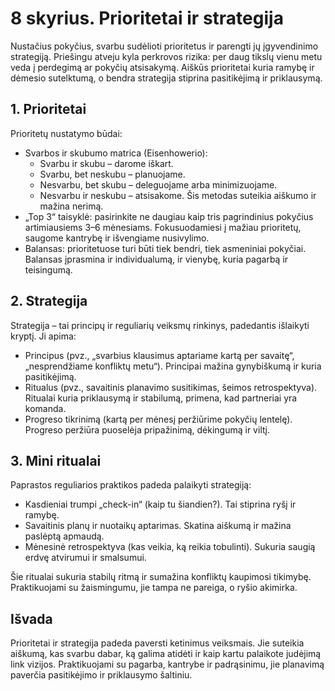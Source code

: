 # 8 skyrius. Prioritetai ir strategija

Nustačius pokyčius, svarbu sudėlioti prioritetus ir parengti jų įgyvendinimo strategiją. Priešingu atveju kyla perkrovos rizika: per daug tikslų vienu metu veda į perdegimą ar pokyčių atsisakymą. Aiškūs prioritetai kuria ramybę ir dėmesio sutelktumą, o bendra strategija stiprina pasitikėjimą ir priklausymą.

## 1. Prioritetai

Prioritetų nustatymo būdai:

- Svarbos ir skubumo matrica (Eisenhowerio):
    - Svarbu ir skubu – darome iškart.
    - Svarbu, bet neskubu – planuojame.
    - Nesvarbu, bet skubu – deleguojame arba minimizuojame.
    - Nesvarbu ir neskubu – atsisakome.
  Šis metodas suteikia aiškumo ir mažina nerimą.
- „Top 3“ taisyklė: pasirinkite ne daugiau kaip tris pagrindinius pokyčius artimiausiems 3–6 mėnesiams.
  Fokusuodamiesi į mažiau prioritetų, saugome kantrybę ir išvengiame nusivylimo.
- Balansas: prioritetuose turi būti tiek bendri, tiek asmeniniai pokyčiai.
  Balansas įprasmina ir individualumą, ir vienybę, kuria pagarbą ir teisingumą.

## 2. Strategija

Strategija – tai principų ir reguliarių veiksmų rinkinys, padedantis išlaikyti kryptį. Ji apima:

- Principus (pvz., „svarbius klausimus aptariame kartą per savaitę“, „nesprendžiame konfliktų metu“).
  Principai mažina gynybiškumą ir kuria pasitikėjimą.
- Ritualus (pvz., savaitinis planavimo susitikimas, šeimos retrospektyva).
  Ritualai kuria priklausymą ir stabilumą, primena, kad partneriai yra komanda.
- Progreso tikrinimą (kartą per mėnesį peržiūrime pokyčių lentelę).
  Progreso peržiūra puoselėja pripažinimą, dėkingumą ir viltį.

## 3. Mini ritualai

Paprastos reguliarios praktikos padeda palaikyti strategiją:

- Kasdieniai trumpi „check-in“ (kaip tu šiandien?).
  Tai stiprina ryšį ir ramybę.
- Savaitinis planų ir nuotaikų aptarimas.
  Skatina aiškumą ir mažina paslėptą apmaudą.
- Mėnesinė retrospektyva (kas veikia, ką reikia tobulinti).
  Sukuria saugią erdvę atvirumui ir smalsumui.

Šie ritualai sukuria stabilų ritmą ir sumažina konfliktų kaupimosi tikimybę. Praktikuojami su žaismingumu, jie tampa ne pareiga, o ryšio akimirka.

## Išvada

Prioritetai ir strategija padeda paversti ketinimus veiksmais. Jie suteikia aiškumą, kas svarbu dabar, ką galima atidėti ir kaip kartu palaikote judėjimą link vizijos. Praktikuojami su pagarba, kantrybe ir padrąsinimu, jie planavimą paverčia pasitikėjimo ir priklausymo šaltiniu.
